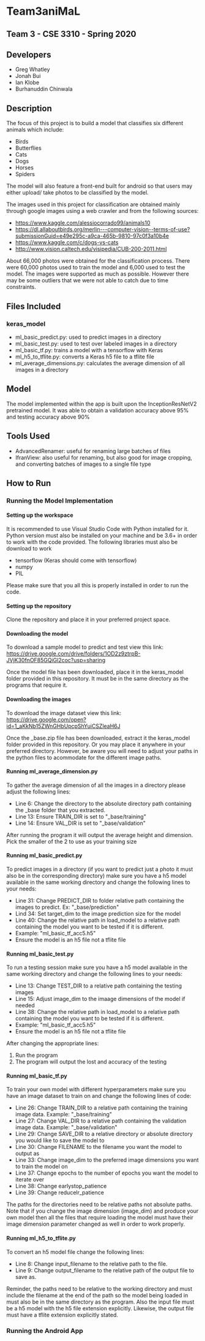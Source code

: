 # Team3aniMaL
## Team 3 - CSE 3310 - Spring 2020

## Developers
- Greg Whatley
- Jonah Bui
- Ian Klobe
- Burhanuddin Chinwala
## Description
The focus of this project is to build a model that classifies six different animals which include:
- Birds
- Butterflies
- Cats
- Dogs
- Horses
- Spiders

The model will also feature a front-end built for android so that users may either upload/ take photos to be classified by the model. 

The images used in this project for classification are obtained mainly through google images using a web crawler and from the following sources:
- https://www.kaggle.com/alessiocorrado99/animals10
- https://dl.allaboutbirds.org/merlin---computer-vision--terms-of-use?submissionGuid=e49e295c-a9ca-465b-9810-97c0f3a10b4e
- https://www.kaggle.com/c/dogs-vs-cats
- http://www.vision.caltech.edu/visipedia/CUB-200-2011.html

About 66,000 photos were obtained for the classification process. There were 60,000 photos used to train the model and 6,000 used to test the model. The images were supported as much as possible. However there may be some outliers that we were not able to catch due to time constraints.

## Files Included
### keras_model
- ml_basic_predict.py: used to predict images in a directory
- ml_basic_test.py: used to test over labeled images in a directory
- ml_basic_tf.py: trains a model with a tensorflow with Keras
- ml_h5_to_tflite.py: converts a Keras h5 file to a tflite file 
- ml_average_dimensions.py: calculates the average dimension of all images in a directory
## Model
The model implemented within the app is built upon the InceptionResNetV2 pretrained model. It was able to obtain a validation accuracy above 95% and testing accuracy above 90%

## Tools Used
- AdvancedRenamer: useful for renaming large batches of files
- IfranView: also useful for renaming, but also good for image cropping, and converting batches of images to a single file type

## How to Run
### Running the Model Implementation
#### Setting up the workspace
It is recommended to use Visual Studio Code with Python installed for it. Python version must also be installed on your machine and be 3.6+ in order to work with the code provided.
The following libraries must also be download to work
- tensorflow (Keras should come with tensorflow)
- numpy
- PIL

Please make sure that you all this is properly installed in order to run the code.
#### Setting up the repository
Clone the repository and place it in your preferred project space.
#### Downloading the model
To download a sample model to predict and test view this link:
https://drive.google.com/drive/folders/1OD2z9ztrpB-JVjK30fnOF85GQiGl2coc?usp=sharing

Once the model file has been downloaded, place it in the keras_model folder provided in this repository. It must be in the same directory as the programs that require it.
#### Downloading the images
To download the image dataset view this link:
https://drive.google.com/open?id=1_aKkNb15ZWnGHbUpcpShYuiCSZleaH6J

Once the \_base.zip file has been downloaded, extract it the keras_model folder provided in this repository. Or you may place it anywhere in your preferred directory. However, be aware you will need to adjust your paths in the python files to acommodate for the different image paths.

#### Running ml_average_dimension.py
To gather the average dimension of all the images in a directory please adjust the following lines:
- Line 6: Change the directory to the absolute directory path containing the \_base folder that you extracted.
- Line 13: Ensure TRAIN_DIR is set to "\_base/training"
- Line 14: Ensure VAL_DIR is set to "\_base/validation"

After running the program it will output the average height and dimension. Pick the smaller of the 2 to use as your training size
#### Running ml_basic_predict.py
To predict images in a directory (if you want to predict just a photo it must also be in the corresponding directory) make sure you have a h5 model available in the same working directory and change the following lines to your needs:
- Line 31: Change PREDICT_DIR to folder relative path containing the images to predict. Ex: "\_base/prediction"
- Lind 34: Set target_dim to the image prediction size for the model
- Line 40: Change the relative path in load_model to a relative path containing the model you want to be tested if it is different.
- Example: "ml_basic_tf_acc5.h5"
- Ensure the model is an h5 file not a tflite file
#### Running ml_basic_test.py
To run a testing session make sure you have a h5 model available in the same working directory and change the following lines to your needs:
- Line 13: Change TEST_DIR to a relative path containing the testing images
- Line 15: Adjust image_dim to the imaage dimensions of the model if needed
- Line 38: Change the relative path in load_model to a relative path containing the model you want to be tested if it is different.
- Example: "ml_basic_tf_acc5.h5"
- Ensure the model is an h5 file not a tflite file

After changing the appropriate lines:
1. Run the program
2. The program will output the lost and accuracy of the testing
#### Running ml_basic_tf.py
To train your own model with different hyperparameters make sure you have an image dataset to train on and change the following lines of code:
- Line 26: Change TRAIN_DIR to a relative path containing the training image data. Example: "\_base/training"
- Line 27: Change VAL_DIR to a relative path containing the validation image data. Example: "\_base/validation"
- Line 29: Change SAVE_DIR to a relative directory or absolute directory you would like to save the model to
- Line 30: Change FILENAME to the filename you want the model to output as
- Line 33: Change image_dim to the preferred image dimensions you want to train the model on
- Line 37: Change epochs to the number of epochs you want the model to iterate over
- Line 38: Change earlystop_patience
- Line 39: Change reducelr_patience

The paths for the directories need to be relative paths not absolute paths. Note that if you change the image dimension (image_dim) and produce your own model then all the files that require loading the model must have their image dimension parameter changed as well in order to work properly.
#### Running ml_h5_to_tflite.py
To convert an h5 model file change the following lines:
- Line 8: Change input_filename to the relative path to the file.
- Line 9: Change output_filename to the relative path of the output file to save as.

Reminder, the paths need to be relative to the working directory and must include the filename at the end of the path so the model being loaded in must also be in the same directory as the program. Also the input file must be a h5 model with the h5 file extension explicitly. Likewise, the output file must have a tflite extension explicitly stated.
### Running the Android App
